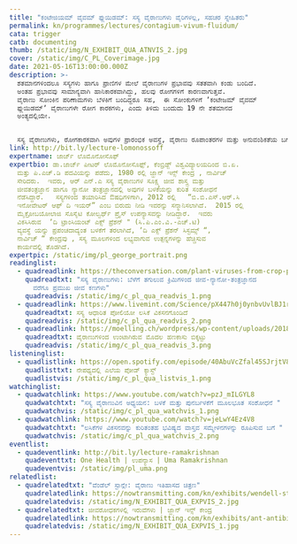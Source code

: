 ```yaml
---
title: "ಕಂಟೇಜಿಯಮ್ ವೈವಮ್‌ ಫ್ಲುಯಿಡಮ್‌: ಸಸ್ಯ ವೈರಾಣುಗಳು ವೈರಿಗಳಲ್ಲ, ಸಹಚರ ಸ್ನೇಹಿತರು"
permalink: kn/programmes/lectures/contagium-vivum-fluidum/
cata: trigger
catb: documenting
thumb: /static/img/N_EXHIBIT_QUA_ATNVIS_2.jpg
cover: /static/img/C_PL_Coverimage.jpg
date: 2021-05-16T13:00:00.000Z
description: >-
  ಶತಮಾನಗಳಿಂದಲೂ ಸಸ್ಯಗಳು ಹಾಗೂ ಪ್ರಾಣಿಗಳ ಮೇಲೆ ವೈರಾಣುಗಳ ಪ್ರಭಾವವು ಸತತವಾಗಿ ಕಂಡು ಬಂದಿದೆ.
  ಅಂತಹ ಪ್ರಭಾವವು ಸಾಮಾನ್ಯವಾಗಿ ಹಾನಿಕಾರಕವಾಗಿದ್ದು, ಹಲವು ರೋಗಗಳಿಗೆ ಕಾರಣವಾಗುತ್ತವೆ.
  ವೈರಾಣು ಸೋಂಕಿನ ಪರಿಣಾಮಗಳು ಬೆಳಕಿಗೆ ಬಂದಿದ್ದರೂ ಸಹ,  ಈ ಸೋಂಕುಗಳಿಗೆ ʼಕಂಟೇಜಮ್‌ ವೈವಮ್‌
  ಫ್ಲುಯಿಡಮ್ʼ‌ ವೈರಾಣುಗಳೇ ರೋಗ ಕಾರಕಗಳು, ಎಂದು ತಿಳಿದು ಬಂದುದು 19 ನೇ ಶತಮಾನದ
  ಅಂತ್ಯದಲ್ಲಿಯೇ. 


  ಸಸ್ಯ ವೈರಾಣುಗಳು, ರೋಗಕಾರಕವಾಗಿ ಅವುಗಳ ಪ್ರಾರಂಭಿಕ ಅವಸ್ಥೆ, ವೈರಾಣು ರೂಪಾಂತರಗಳ ಮತ್ತು ಅನುವಂಶಿಕತೆಯ ಬಗೆಗೆ ನಮ್ಮ ಅರಿವು,  ಪ್ರಾಣಿಗಳಲ್ಲಿ ಕಂಡು ಬರುವ ರೋಗಗಳ ನಿವಾರಣೆಗೆ ಹೊಸ ಬಗೆಯ ಲಸಿಕೆಗಳ ಅವಿಶ್ಕಾರ, ರೋಗ ಅಧ್ಯಯನ ಪ್ರಕ್ರಿಯೆ ಮತ್ತು ಕ್ಯಾನ್ಸರ್‌ ರೋಧಕ ಚಿಕಿತ್ಸೆಗಳಲ್ಲಿ ವೈರಾಣುಗಳ ಪಾತ್ರ ಇವೆಲ್ಲವೂ ಪ್ರಸ್ತುತ ಉಪನ್ಯಾಸದ ವಿಷಯ ವಸ್ತು.
link: http://bit.ly/lecture-lomonossoff
expertname: ಜಾರ್ಜ್‌ ಲೊಮೊನೋಸೊಫ್
expertbio: ಡಾ.ಜಾರ್ಜ್‌ ಪೀಟರ್‌ ಲೊಮೊನೋಸೊಫ್ಫ್‌, ಕೆಂಬ್ರಿಡ್ಜ್‌ ವಿಶ್ವವಿದ್ಯಾಲಯದಿಂದ ಬಿ.ಏ.
  ಮತ್ತು ಪಿ.ಎಚ್.ಡಿ ಪದವಿಯನ್ನು ಪಡೆದು, 1980 ರಲ್ಲಿ ಜ್ಹಾನ್‌ ಇನ್ಸ್ ಕೇಂದ್ರ , ನಾರ್ವಿಚ್‌
  ಸೇರಿದರು.  ಇವರು, ಆರ್‌ ಎನ್.ಎ ಸಸ್ಯ ವೈರಾಣುಗಳ ಸೂಕ್ಷ್ಮ ಜೀವ ಶಾಸ್ತ್ರ ಮತ್ತು
  ಜೀವತಂತ್ರಜ್ಞಾನ ಹಾಗೂ ನ್ಯಾನೋ ತಂತ್ರಜ್ಞಾನದಲ್ಲಿ ಅವುಗಳ ಬಳಕೆಯನ್ನು ಕುರಿತ ಸಂಶೋಧನೆ
  ನೆಡೆಸಿದ್ದಾರೆ.   ಸಸ್ಯಗಳಿಂದ ತಯಾರಿಸಿದ ಔಷಧಿಗಳಿಗಾಗಿ, 2012 ರಲ್ಲಿ   “ಬಿ.ಬಿ.ಎಸ್.ಆರ್.ಸಿ
  ಇನೋವೇಟರ್‌ ಆಫ್‌ ದಿ ಇಯರ್”‌ ಎಂಬ ಬಿರುದು ನೀಡಿ ಇವರನ್ನು ಸನ್ಮಾನಿಸಲಾಗಿದೆ.  2015 ರಲ್ಲಿ
  ಮೈಕ್ರೋಬಯೋಲಾಜಿ ಸೊಸೈಟಿ ಕೋಲ್ವರ್ಥ್‌ ಪ್ರೈಸ್‌ ಉಪನ್ಯಾಸವನ್ನು ನೀಡಿದ್ದಾರೆ.  ಇವರು
  ವಿಕಸಿಸಿರುವ  ʼದಿ ಟ್ರಾಂಸಿಯಂಟ್‌ ಎಕ್ಸ್‌ ಪ್ರೆಶನ್‌ " (ಸಿ.ಪಿ.ಎಂ.ವಿ.-ಎಚ್.ಟಿ)  
  ವ್ಯವಸ್ಥೆ ಯನ್ನು ಪ್ರಪಂಚದಾದ್ಯಂತ ಬಳಕೆಗೆ ತರಲಾಗಿದೆ, ʼದಿ ಎಕ್ಸ್ ಪ್ರೆಶನ್‌ ಸಿಸ್ಟಮ್ಸ್‌ “,
  ನಾರ್ವಿಚ್‌ “ ಕೇಂದ್ರವು , ಸಸ್ಯ ಮೂಲಗಳಿಂದ ಲಭ್ಯವಾಗುವ ಉತ್ಪನ್ನಗಳನ್ನು ಹೆಚ್ಚಿಸುವ
  ಕಾರ್ಯದಲ್ಲಿ ತೊಡಗಿದೆ.
expertpic: /static/img/pl_george_portrait.png
readinglist:
  - quadreadlink: https://theconversation.com/plant-viruses-from-crop-pathogens-to-key-players-in-bio-nanotechnology-47235
    quadreadtxt: "ಸಸ್ಯ ವೈರಾಣುಗಳು: ಬೆಳೆಗೆ ತಗುಲುವ ಕ್ರಿಮಿಗಳಿಂದ ಜೀವ-ನ್ಯಾನೋ-ತಂತ್ರಜ್ಞಾನದ
      ವರೆಗೂ ಪ್ರಮುಖ ಜೀವ ಕಣಗಳು"
    quadreadvis: /static/img/c_pl_qua_readvis_1.png
  - quadreadlink: https://www.livemint.com/Science/pX447h0j0ynbvUvlBJ1rZM/Plant-based-polio-vaccine-developed-scientists.html
    quadreadtxt: ಸಸ್ಯ ಆಧಾರಿತ ಪೋಲಿಯೋ ಲಸಿಕೆ ವಿಕಸನಗೊಂಡಿದೆ
    quadreadvis: /static/img/c_pl_qua_readvis_2.png
  - quadreadlink: https://moelling.ch/wordpress/wp-content/uploads/2018/01/Rev_Roum-_Tulipomania-3.pdf
    quadreadtxt: ವೈರಾಣುಗಳಿಂದ ಉಂಟಾಗಿರುವ ಮೊದಲ ಹಣಕಾಸು ಬಿಕ್ಕಟ್ಟು
    quadreadvis: /static/img/c_pl_qua_readvis_3.png
listeninglist:
  - quadlistlink: https://open.spotify.com/episode/40AbuVcZfal45SJrjtV8HL
    quadlisttxt: ನೇಪಥ್ಯದಲ್ಲಿ ಎಲೆಯ ಪೋಡ್ ಕ್ಯಾಸ್ಟ್
    quadlistvis: /static/img/c_pl_qua_listvis_1.png
watchinglist:
  - quadwatchlink: https://www.youtube.com/watch?v=pzJ_mILGYL8
    quadwatchtxt: "ಸಸ್ಯ ವೈರಾಣುವಿನ ಅಧ್ಯಯನ: ಬಳಕೆ ಮತ್ತು ಪುನರ್ಬಳಕೆಗೆ ಮೂಲಭೂತ ಸಂಶೋಧನೆ "
    quadwatchvis: /static/img/c_pl_qua_watchvis_1.png
  - quadwatchlink: https://www.youtube.com/watch?v=jeLwY4Ez4V8
    quadwatchtxt: "ಲಸಿಕೆಗಳ ವಿಕಸನವನ್ನು ಕುರಿತಂತಹ ಭವಿಷ್ಯದ ವಾಸ್ತವ ಸಮ್ಮೇಳನಗಳನ್ನು ರೂಪಿಸುವ ಬಗೆ "
    quadwatchvis: /static/img/c_pl_qua_watchvis_2.png
eventlist:
  - quadeventlink: http://bit.ly/lecture-ramakrishnan
    quadeventtxt: One Health | ಉಪನ್ಯಾಸ | Uma Ramakrishnan
    quadeventvis: /static/img/pl_uma.png
relatedlist:
  - quadrelatedtxt: "ವೆಂಡೆಲ್‌ ಸ್ಟಾನ್ಲೇ: ವೈರಾಣು ಇತಿಹಾಸದ ಚಿತ್ರಣ"
    quadrelatedlink: https://nowtransmitting.com/kn/exhibits/wendell-stanley/
    quadrelatedvis: /static/img/N_EXHIBIT_QUA_EXPVIS_2.jpg
  - quadrelatedtxt: ಜೀವರೋಧಕಗಳಲ್ಲಿ ಇರುವೆಗಳು | ಜ್ಹಾನ್‌ ಇನ್ಸ್ ಕೇಂದ್ರ
    quadrelatedlink: https://nowtransmitting.com/kn/exhibits/ant-antibiotics/
    quadrelatedvis: /static/img/N_EXHIBIT_QUA_EXPVIS_1.jpg
---
```

